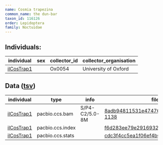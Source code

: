 ```yaml
---
name: Cosmia trapezina
common_name: the dun-bar
taxon_id: 116126
order: Lepidoptera
family: Noctuidae
---
```


## Individuals:

| individual | sex | collector_id | collector_organisation |
| ---------- | --- | ------------ | ---------------------- |
| [ilCosTrap1](ilCosTrap1.md) |  | Ox0054 | University of Oxford |

## Data ([tsv](Cosmia_trapezina_data.tsv))

| individual | type | info | file |
| ---------- | ---- | ---- | ---- |
| [ilCosTrap1](ilCosTrap1.md) | pacbio.ccs.bam | S/P4-C2/5.0-8M | [8adb94811531e47476431a7e61ab3608-1138](https://darwin.cog.sanger.ac.uk/insects/Cosmia_trapezina/ilCosTrap1/genomic_data/pacbio/m64089_191016_110352.bc1002_BAK8A_OA--bc1002_BAK8A_OA.ccs.bam) |
| [ilCosTrap1](ilCosTrap1.md) | pacbio.ccs.index |  | [f6d283ee79e29169323cf857bbce9ec8-2](https://darwin.cog.sanger.ac.uk/insects/Cosmia_trapezina/ilCosTrap1/genomic_data/pacbio/m64089_191016_110352.bc1002_BAK8A_OA--bc1002_BAK8A_OA.ccs.bam.pbi) |
| [ilCosTrap1](ilCosTrap1.md) | pacbio.ccs.stats |  | [cdc3f4cc5ea1f06ef4b66fadb2ffe9cb](https://darwin.cog.sanger.ac.uk/insects/Cosmia_trapezina/ilCosTrap1/genomic_data/pacbio/m64089_191016_110352.bc1002_BAK8A_OA--bc1002_BAK8A_OA.ccs.stats) |
